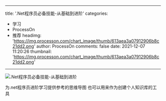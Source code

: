 
---
title: '.Net程序员必备技能-从基础到进阶'
categories: 
 - 学习
 - ProcessOn
 - 推荐
headimg: 'https://img.processon.com/chart_image/thumb/613aea3a07912906b8c21dd2.png'
author: ProcessOn
comments: false
date: 2021-12-07 11:20:26
thumbnail: 'https://img.processon.com/chart_image/thumb/613aea3a07912906b8c21dd2.png'
---

<div>   
<img class="thumb" alt=".Net程序员必备技能-从基础到进阶" src="https://img.processon.com/chart_image/thumb/613aea3a07912906b8c21dd2.png" referrerpolicy="no-referrer">
<p>为.net程序员进阶学习提供参考的思维导图
也可以用来作为创建个人知识库的工具</p>  
</div>
            